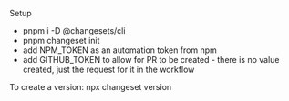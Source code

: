 Setup
- pnpm i -D @changesets/cli
- pnpm changeset init
- add NPM_TOKEN as an automation token from npm
- add GITHUB_TOKEN to allow for PR to be created - there is no value created, just the request for it in the workflow

To create a version:
npx changeset version